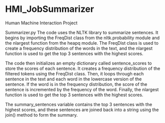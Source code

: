 # HMI_JobSummarizer
Human Machine Interaction Project


Summarizer.py
The code uses the NLTK library to summarize sentences. It begins by importing the FreqDist class from the nltk.probability module and the nlargest function from the heapq module. The FreqDist class is used to create a frequency distribution of the words in the text, and the nlargest function is used to get the top 3 sentences with the highest scores.

The code then initializes an empty dictionary called sentence_scores to store the scores of each sentence. It creates a frequency distribution of the filtered tokens using the FreqDist class. Then, it loops through each sentence in the text and each word in the lowercase version of the sentence. If the word is in the frequency distribution, the score of the sentence is incremented by the frequency of the word. Finally, the nlargest function is used to get the top 3 sentences with the highest scores.

The summary_sentences variable contains the top 3 sentences with the highest scores, and these sentences are joined back into a string using the join() method to form the summary.
